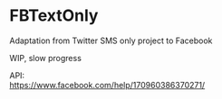 # FBTextOnly
Adaptation from Twitter SMS only project to Facebook

WIP, slow progress

API:
<br/>
https://www.facebook.com/help/170960386370271/
